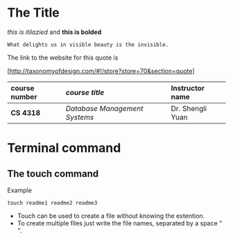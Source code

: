 # The Title

*this is itilazied* and **this is bolded** 

```
What delights us in visible beauty is the invisible.
```

The link to the website for this quote is

[http://taxonomyofdesign.com/#!/store?store=70&section=quote]


|**course number**|*course title*|Instructor name|
|:----------------|:-------------|:--------------|
| **CS 4318**|*Database Management Systems*|Dr. Shengli Yuan|

# Terminal command

## The touch command

Example

```
touch readme1 readme2 readme3
```

- Touch can be used to create a file without knowing the extention.
- To create multiple files just write the file names, separated by a space " ".
